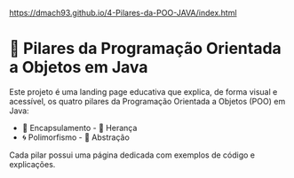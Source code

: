 https://dmach93.github.io/4-Pilares-da-POO-JAVA/index.html

# 🧠 Pilares da Programação Orientada a Objetos em Java

Este projeto é uma landing page educativa que explica, de forma visual e acessível, os quatro pilares da Programação Orientada a Objetos (POO) em Java:

- 🔐 Encapsulamento    - 🧬 Herança  
- 🌀 Polimorfismo      - 🧩 Abstração  

Cada pilar possui uma página dedicada com exemplos de código e explicações.  

